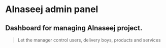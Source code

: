 # Alnaseej admin panel

## Dashboard for managing Alnaseej project.

> Let the manager control users, delivery boys, products and services
